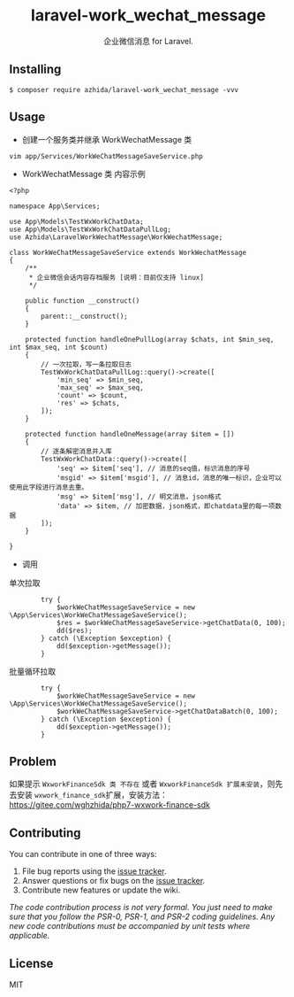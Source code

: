 <h1 align="center"> laravel-work_wechat_message </h1>

<p align="center"> 企业微信消息 for Laravel.</p>


## Installing

```shell
$ composer require azhida/laravel-work_wechat_message -vvv
```

## Usage

- 创建一个服务类并继承 WorkWechatMessage 类
```
vim app/Services/WorkWeChatMessageSaveService.php
```
- WorkWechatMessage 类 内容示例
```
<?php

namespace App\Services;

use App\Models\TestWxWorkChatData;
use App\Models\TestWxWorkChatDataPullLog;
use Azhida\LaravelWorkWechatMessage\WorkWechatMessage;

class WorkWeChatMessageSaveService extends WorkWechatMessage
{
    /**
     * 企业微信会话内容存档服务 [说明：目前仅支持 linux]
     */

    public function __construct()
    {
        parent::__construct();
    }

    protected function handleOnePullLog(array $chats, int $min_seq, int $max_seq, int $count)
    {
        // 一次拉取，写一条拉取日志
        TestWxWorkChatDataPullLog::query()->create([
            'min_seq' => $min_seq,
            'max_seq' => $max_seq,
            'count' => $count,
            'res' => $chats,
        ]);
    }

    protected function handleOneMessage(array $item = [])
    {
        // 逐条解密消息并入库
        TestWxWorkChatData::query()->create([
            'seq' => $item['seq'], // 消息的seq值，标识消息的序号
            'msgid' => $item['msgid'], // 消息id，消息的唯一标识，企业可以使用此字段进行消息去重。
            'msg' => $item['msg'], // 明文消息，json格式
            'data' => $item, // 加密数据，json格式，即chatdata里的每一项数据
        ]);
    }

}

```
- 调用

单次拉取
```
        try {
            $workWeChatMessageSaveService = new \App\Services\WorkWeChatMessageSaveService();
            $res = $workWeChatMessageSaveService->getChatData(0, 100);
            dd($res);
        } catch (\Exception $exception) {
            dd($exception->getMessage());
        }
```

批量循环拉取
```
        try {
            $workWeChatMessageSaveService = new \App\Services\WorkWeChatMessageSaveService();
            $workWeChatMessageSaveService->getChatDataBatch(0, 100);
        } catch (\Exception $exception) {
            dd($exception->getMessage());
        }
```

## Problem

如果提示 `WxworkFinanceSdk 类 不存在` 或者 `WxworkFinanceSdk 扩展未安装`，则先去安装 `wxwork_finance_sdk`扩展，安装方法：https://gitee.com/wghzhida/php7-wxwork-finance-sdk


## Contributing

You can contribute in one of three ways:

1. File bug reports using the [issue tracker](https://github.com/azhida/laravel-work_wechat_message/issues).
2. Answer questions or fix bugs on the [issue tracker](https://github.com/azhida/laravel-work_wechat_message/issues).
3. Contribute new features or update the wiki.

_The code contribution process is not very formal. You just need to make sure that you follow the PSR-0, PSR-1, and PSR-2 coding guidelines. Any new code contributions must be accompanied by unit tests where applicable._

## License

MIT